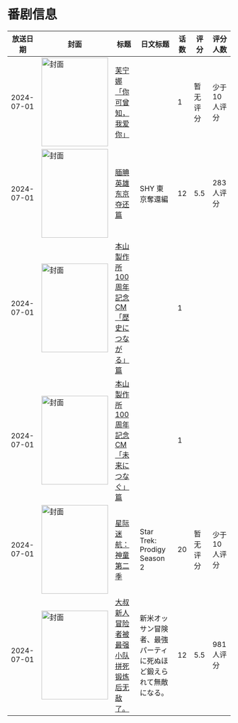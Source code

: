 # 番剧信息

|放送日期|封面|标题|日文标题|话数|评分|评分人数|
|---|---|---|---|---|---|---|
|2024-07-01|<img src="https://lain.bgm.tv/pic/cover/c/d1/7a/502050_sGRJ3.jpg" alt="封面" style="width:150px;height:200px;object-fit:cover;">|[芙宁娜「你可曾知，我爱你」](https://bangumi.tv/subject/502050)||1|暂无评分|少于10人评分|
|2024-07-01|<img src="https://lain.bgm.tv/pic/cover/c/cd/89/470874_zSyEG.jpg" alt="封面" style="width:150px;height:200px;object-fit:cover;">|[腼腆英雄 东京夺还篇](https://bangumi.tv/subject/470874)|SHY 東京奪還編|12|5.5|283人评分|
|2024-07-01|<img src="https://lain.bgm.tv/pic/cover/c/ea/f9/525820_3L2f3.jpg" alt="封面" style="width:150px;height:200px;object-fit:cover;">|[本山製作所100周年記念CM「歴史につながる」篇](https://bangumi.tv/subject/525820)||1|||
|2024-07-01|<img src="https://lain.bgm.tv/pic/cover/c/80/52/525821_kVpo5.jpg" alt="封面" style="width:150px;height:200px;object-fit:cover;">|[本山製作所100周年記念CM「未来につなぐ」篇](https://bangumi.tv/subject/525821)||1|||
|2024-07-01|<img src="https://lain.bgm.tv/pic/cover/c/ef/53/500678_TAdFt.jpg" alt="封面" style="width:150px;height:200px;object-fit:cover;">|[星际迷航：神童 第二季](https://bangumi.tv/subject/500678)|Star Trek: Prodigy Season 2|20|暂无评分|少于10人评分|
|2024-07-01|<img src="https://lain.bgm.tv/pic/cover/c/6a/45/427059_1V5vV.jpg" alt="封面" style="width:150px;height:200px;object-fit:cover;">|[大叔新人冒险者被最强小队拼死锻炼后无敌了。](https://bangumi.tv/subject/427059)|新米オッサン冒険者、最強パーティに死ぬほど鍛えられて無敵になる。|12|5.5|981人评分|
